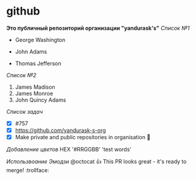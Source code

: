# github
**Это публичный репозиторий организации "yandurask's"**
*Список №1* 
- George Washington
* John Adams
+ Thomas Jefferson

*Список №2*
1. James Madison
2. James Monroe 
3. John Quincy Adams

*Список задач*
- [x] #757
- [x] https://github.com/yandurask-s-org
- [x] Make private and public repositories in organisation :tada:

*Добавление цветов*
HEX '#RRGGBB' 'test words' 

*Использвоание Эмодзи*
@octocat :+1: This PR looks great - it's ready to merge! :trollface:

